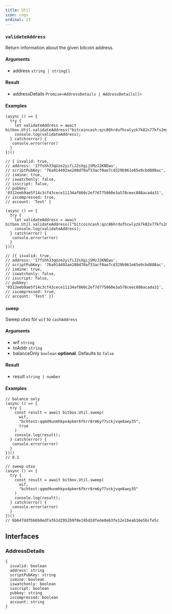 ```yaml
---
title: Util
icon: cogs
ordinal: 23
---
```


### `validateAddress`

Return information about the given bitcoin address.

#### Arguments

- address `string | string[]`

#### Result

- addressDetails `Promise<AddressDetails | AddressDetails[]>`

#### Examples

    (async () => {
      try {
        let validateAddress = await bitbox.Util.validateAddress("bitcoincash:qzc86hrdufhcwlyzk7k82x77kfs2myekn57nv9cw5f");
        console.log(validateAddress);
      } catch(error) {
       console.error(error)
      }
    })()

    // { isvalid: true,
    // address: '17fshh33qUze2yifiJ2sXgijSMzJ2KNEwu',
    // scriptPubKey: '76a914492ae280d70af33acf0ae7cd329b961e65e9cbd888ac',
    // ismine: true,
    // iswatchonly: false,
    // isscript: false,
    // pubkey: '0312eeb9ae5f14c3cf43cece11134af860c2ef7d775060e3a578ceec888acada31',
    // iscompressed: true,
    // account: 'Test' }

    (async () => {
      try {
        let validateAddress = await bitbox.Util.validateAddress(["bitcoincash:qzc86hrdufhcwlyzk7k82x77kfs2myekn57nv9cw5f"]);
        console.log(validateAddress);
      } catch(error) {
       console.error(error)
      }
    })()

    // [{ isvalid: true,
    // address: '17fshh33qUze2yifiJ2sXgijSMzJ2KNEwu',
    // scriptPubKey: '76a914492ae280d70af33acf0ae7cd329b961e65e9cbd888ac',
    // ismine: true,
    // iswatchonly: false,
    // isscript: false,
    // pubkey: '0312eeb9ae5f14c3cf43cece11134af860c2ef7d775060e3a578ceec888acada31',
    // iscompressed: true,
    // account: 'Test' }]

### `sweep`

Sweep utxo for `wif` to `cashAddress`

#### Arguments

- wif `string`
- toAddr `string`
- balanceOnly `boolean` **optional**. Defaults to `false`

#### Result

- result `string | number`

#### Examples

    // balance only
    (async () => {
      try {
        const result = await bitbox.Util.sweep(
          wif,
          "bchtest:qqmd9unmhkpx4pkmr6fkrr8rm6y77vckjvqe8aey35",
          true
        )
        console.log(result);
      } catch(error) {
       console.error(error)
      }
    })()
    // 0.1

    // sweep utxo
    (async () => {
      try {
        const result = await bitbox.Util.sweep(
          wif,
          "bchtest:qqmd9unmhkpx4pkmr6fkrr8rm6y77vckjvqe8aey35"
        )
        console.log(result);
      } catch(error) {
       console.error(error)
      }
    })()
    // 6b647ddfbb6b0edfaf61d2952b9f8e195d2dfede0e63fe12e1beab16e5bcfe5c

## Interfaces

### AddressDetails

    {
      isvalid: boolean
      address: string
      scriptPubKey: string
      ismine: boolean
      iswatchonly: boolean
      isscript: boolean
      pubkey: string
      iscompressed: boolean
      account: string
    }
